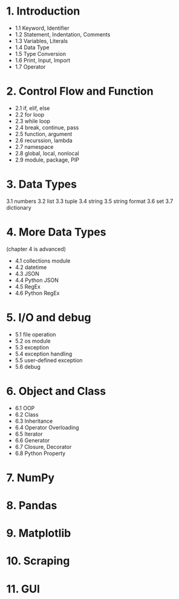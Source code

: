 # 1. Introduction
- 1.1 Keyword, Identifier
- 1.2 Statement, Indentation, Comments
- 1.3 Variables, Literals
- 1.4 Data Type
- 1.5 Type Conversion
- 1.6 Print, Input, Import
- 1.7 Operator

# 2. Control Flow and Function
- 2.1 if, elif, else
- 2.2 for loop
- 2.3 while loop
- 2.4 break, continue, pass
- 2.5 function, argument
- 2.6 recurssion, lambda
- 2.7 namespace
- 2.8 global, local, nonlocal
- 2.9 module, package, PIP

# 3. Data Types
3.1 numbers
3.2 list
3.3 tuple
3.4 string
3.5 string format
3.6 set
3.7 dictionary

# 4. More Data Types
(chapter 4 is advanced)
- 4.1 collections module
- 4.2 datetime
- 4.3 JSON
- 4.4 Python JSON
- 4.5 RegEx
- 4.6 Python RegEx

# 5. I/O and debug
- 5.1 file operation
- 5.2 os module
- 5.3 exception
- 5.4 exception handling
- 5.5 user-defined exception
- 5.6 debug

# 6. Object and Class
- 6.1 OOP
- 6.2 Class
- 6.3 Inheritance
- 6.4 Operator Overloading
- 6.5 Iterator
- 6.6 Generator
- 6.7 Closure, Decorator
- 6.8 Python Property

# 7. NumPy 

# 8. Pandas

# 9. Matplotlib

# 10. Scraping

# 11. GUI
